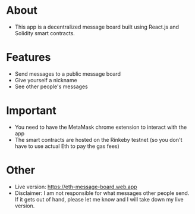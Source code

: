 # About

- This app is a decentralized message board built using React.js and Solidity smart contracts.

# Features

- Send messages to a public message board
- Give yourself a nickname
- See other people's messages

# Important

- You need to have the MetaMask chrome extension to interact with the app
- The smart contracts are hosted on the Rinkeby testnet (so you don't have to use actual Eth to pay the gas fees)

# Other

- Live version: https://eth-message-board.web.app
- Disclaimer: I am not responsible for what messages other people send. If it gets out of hand, please let me know and I will take down my live version. 
